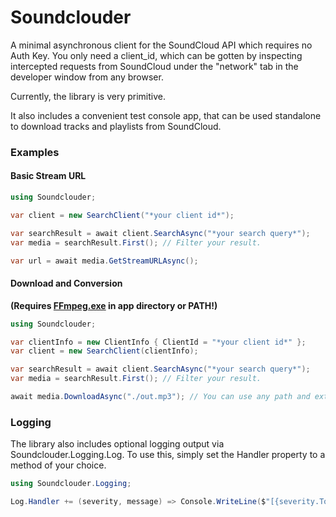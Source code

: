 # Soundclouder

A minimal asynchronous client for the SoundCloud API which requires no Auth Key.
You only need a client_id, which can be gotten by inspecting intercepted requests from SoundCloud under the "network" tab in the developer window from any browser.

Currently, the library is very primitive.

It also includes a convenient test console app, that can be used standalone to download tracks and playlists from SoundCloud.

### Examples

#### Basic Stream URL
```cs
using Soundclouder;

var client = new SearchClient("*your client id*");

var searchResult = await client.SearchAsync("*your search query*");
var media = searchResult.First(); // Filter your result.

var url = await media.GetStreamURLAsync();
```

#### Download and Conversion
**(Requires [FFmpeg.exe](https://ffmpeg.org/download.html) in app directory or PATH!)**
```cs
using Soundclouder;

var clientInfo = new ClientInfo { ClientId = "*your client id*" };
var client = new SearchClient(clientInfo);

var searchResult = await client.SearchAsync("*your search query*");
var media = searchResult.First(); // Filter your result.

await media.DownloadAsync("./out.mp3"); // You can use any path and extension, and ffmpeg will convert automatically.
```

### Logging

The library also includes optional logging output via Soundclouder.Logging.Log.
To use this, simply set the Handler property to a method of your choice.
```cs
using Soundclouder.Logging;

Log.Handler += (severity, message) => Console.WriteLine($"[{severity.ToString().ToUpper()}] {message}");
```
